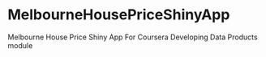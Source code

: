 # MelbourneHousePriceShinyApp
Melbourne House Price Shiny App For Coursera Developing Data Products module

